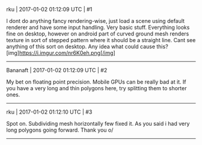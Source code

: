 rku | 2017-01-02 01:12:09 UTC | #1

I dont do anything fancy rendering-wise, just load a scene using default renderer and have some input handling. Very basic stuff. Everything looks fine on desktop, however on android part of curved ground mesh renders texture in sort of stepped pattern where it should be a straight line. Cant see anything of this sort on desktop. Any idea what could cause this?
[img]https://i.imgur.com/nr6K0eh.png[/img]

-------------------------

Bananaft | 2017-01-02 01:12:09 UTC | #2

My bet on floating point precision. Mobile GPUs can be really bad at it. If you have a very long and thin polygons here, try splitting them to shorter ones.

-------------------------

rku | 2017-01-02 01:12:10 UTC | #3

Spot on. Subdividing mesh horizontally few fixed it. As you said i had very long polygons going forward. Thank you o/

-------------------------

